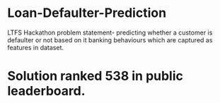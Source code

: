 # Loan-Defaulter-Prediction
LTFS Hackathon problem statement- predicting whether a customer is defaulter or not based on it banking behaviours which are captured as features in dataset.

# Solution ranked 538 in public leaderboard.
